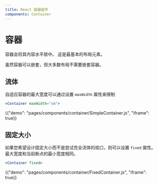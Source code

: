 ```yaml
---
title: React 容器组件
components: Container
---
```


# 容器

<p class="description">容器会将其内容水平居中。 这是最基本的布局元素。</p>

虽然容器可以嵌套，但大多数布局不需要嵌套容器。

## 流体

自适应容器的最大宽度可以通过设置 `maxWidth` 属性来限制

```jsx
<Container maxWidth="sm">
```

{{"demo": "pages/components/container/SimpleContainer.js", "iframe": true}}

## 固定大小

如果您希望设计固定大小而不是尝试完全流体的视口，则可以设置 `fixed` 属性。 最大宽度和当前断点的最小宽度相同。

```jsx
<Container fixed>
```

{{"demo": "pages/components/container/FixedContainer.js", "iframe": true}}
